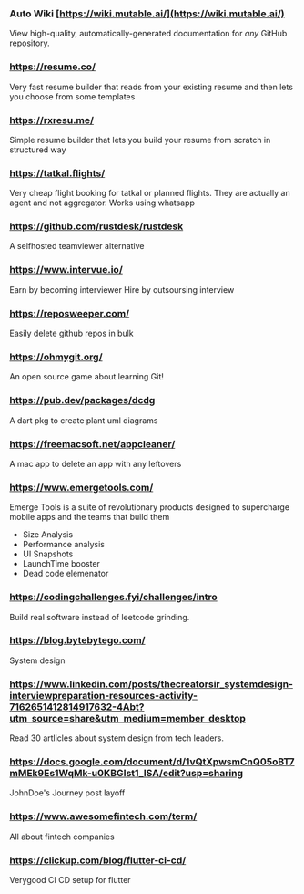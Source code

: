 ### Auto Wiki [https://wiki.mutable.ai/](https://wiki.mutable.ai/)

View high-quality, automatically-generated documentation for *any* GitHub repository.

### https://resume.co/

Very fast resume builder that reads from your existing resume and  then lets you choose from some templates

### https://rxresu.me/

Simple resume builder that lets you build your resume from scratch in structured way

### https://tatkal.flights/
Very cheap flight booking for tatkal or planned flights. They are actually an agent and not aggregator.
Works using whatsapp

### https://github.com/rustdesk/rustdesk

A selfhosted teamviewer alternative

### https://www.intervue.io/

Earn by becoming interviewer
Hire by outsoursing interview

### https://reposweeper.com/

Easily delete github repos in bulk

### https://ohmygit.org/

An open source game about learning Git!

### https://pub.dev/packages/dcdg

A dart pkg to create plant uml diagrams 


### https://freemacsoft.net/appcleaner/

A mac app to delete an app with any leftovers

### https://www.emergetools.com/

Emerge Tools is a suite of revolutionary products designed to
supercharge mobile apps and the teams that build them

- Size Analysis
- Performance analysis
- UI Snapshots
- LaunchTime booster
- Dead code elemenator

### https://codingchallenges.fyi/challenges/intro

Build real software instead of leetcode grinding.

### https://blog.bytebytego.com/

System design

### https://www.linkedin.com/posts/thecreatorsir_systemdesign-interviewpreparation-resources-activity-7162651412814917632-4Abt?utm_source=share&utm_medium=member_desktop

Read 30 artlicles about system design from tech leaders.

### https://docs.google.com/document/d/1vQtXpwsmCnQ05oBT7mMEk9Es1WqMk-u0KBGIst1_lSA/edit?usp=sharing

JohnDoe's Journey post layoff

### https://www.awesomefintech.com/term/

All about fintech companies

### https://clickup.com/blog/flutter-ci-cd/

Verygood CI CD setup for flutter

